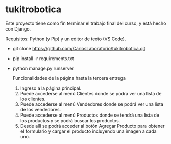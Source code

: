 # tukitrobotica

Este proyecto tiene como fin terminar el trabajo final del curso, y está hecho con Django.

Requisitos: Python (y Pip) y un editor de texto (VS Code).

* git clone https://github.com/CarlosLaboratorio/tukitrobotica.git
* pip install -r requirements.txt
* python manage.py runserver

  Funcionalidades de la página hasta la tercera entrega
  1. Ingreso a la página principal.
  2. Puede accederse al menú Clientes donde se podrá ver una lista de los clientes.
  3. Puede accederse al menú Vendedores donde se podrá ver una lista de los vendedores.
  4. Puede accederse al menú Productos donde se tendrá una lista de los productos y se podrá buscar los productos.
  5. Desde allí se podrá acceder al botón Agregar Producto para obtener el formulario y cargar el producto incluyendo una imagen a cada uno.
